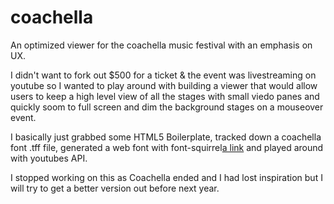 # coachella
An optimized viewer for the coachella music festival with an emphasis on UX.

I didn't want to fork out $500 for a ticket & the event was livestreaming on youtube so I wanted to play around with building a viewer that
would allow users to keep a high level view of all the stages with small viedo panes and quickly soom to full screen and dim the background 
stages on a mouseover event.

I basically just grabbed some HTML5 Boilerplate, tracked down a coachella font .tff file, generated a web font with font-squirrel[a link](https://www.fontsquirrel.com/tools/webfont-generator)
and played around with youtubes API.

I stopped working on this as Coachella ended and I had lost inspiration but I will try to get a better version out before next year.
